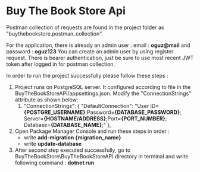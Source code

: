 <h1>Buy The Book Store Api </h1>

Postman collection of requests are found in the project folder as "buythebookstore.postman_collection".

For the application, there is already an admin user : email : <b>oguz@mail</b> and password : <b>oguz123</b>
You can create an admin user by using register request. There is bearer authentication, just be sure to use most recent
JWT token after logged in for postman collection. 

In order to run the project successfully please follow these steps : 

<ol>
 <li>  Project runs on PostgreSQL server. It configured according to file in the BuyTheBookStoreAPI/appsettings.json.
Modify the "ConnectionStrings" attribute as shown below:
<ol>
 <li>
  "ConnectionStrings": {
 "DefaultConnection": "User ID=<b>{POSTGRE_USERNAME}</b>;Password=<b>{DATABASE_PASSWORD}</b>; Server=<b>{HOSTNAME/ADDRESS}</b>;Port=<b>{PORT_NUMBER}</b>; Database=<b>{DATABASE_NAME}</b>;"
  },
</li>
  </ol>
  </li>
  
  <li>
 Open Package Manager Console and run these steps in order :
 <ul>
  <li> write <b>add-migration {migration_name}</b></li>
  <li> write <b>update-database</b></li>
 </ul>
  </li>

  <li>
 After second step executed successfully, go to BuyTheBookStore\BuyTheBookStoreAPI directory in terminal and write following command : 
   <b>dotnet run</b>
</ol>
</li>
 
  
